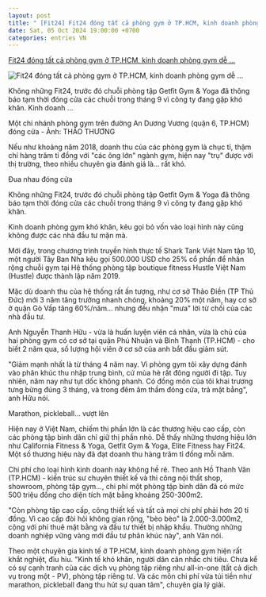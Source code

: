 ```yaml
---
layout: post
title: " [Fit24] Fit24 đóng tất cả phòng gym ở TP.HCM, kinh doanh phòng gym dễ ..."
date: Sat, 05 Oct 2024 19:00:00 +0700
categories: entries VN
---
```

[Fit24 đóng tất cả phòng gym ở TP.HCM, kinh doanh phòng gym dễ ...](https://tuoitre.vn/fit24-dong-tat-ca-phong-gym-o-tp-hcm-kinh-doanh-phong-gym-de-dut-hoi-2024100518455897.htm)

![Fit24 đóng tất cả phòng gym ở TP.HCM, kinh doanh phòng gym dễ ...](https://cdn1.tuoitre.vn/thumb_w/1200/471584752817336320/2024/10/5/gym2-1728128533973220451856-0-0-1047-2000-crop-17281305556452031622717.jpg)

Không những Fit24, trước đó chuỗi phòng tập Getfit Gym & Yoga đã thông báo tạm thời đóng cửa các chuỗi trong tháng 9 vì công ty đang gặp khó khăn. Kinh doanh ...

Một chi nhánh phòng gym trên đường An Dương Vương (quận 6, TP.HCM) đóng cửa - Ảnh: THẢO THƯƠNG

Nếu như khoảng năm 2018, doanh thu của các phòng gym là chục tỉ, thậm chí hàng trăm tỉ đồng với "các ông lớn" ngành gym, hiện nay "trụ" được với thị trường, theo nhiều chuyên gia đánh giá là… rất khó.

Đua nhau đóng cửa

Không những Fit24, trước đó chuỗi phòng tập Getfit Gym & Yoga đã thông báo tạm thời đóng cửa các chuỗi trong tháng 9 vì công ty đang gặp khó khăn.

Kinh doanh phòng gym khó khăn, kêu gọi bỏ vốn vào loại hình này cũng không được các nhà đầu tư mặn mà.

Mới đây, trong chương trình truyền hình thực tế Shark Tank Việt Nam tập 10, một người Tây Ban Nha kêu gọi 500.000 USD cho 25% cổ phần để nhân rộng chuỗi gym tại Hệ thống phòng tập boutique fitness Hustle Việt Nam (Hustle) được thành lập năm 2019.

Mặc dù doanh thu của hệ thống rất ấn tượng, như cơ sở Thảo Điền (TP Thủ Đức) mới 3 năm tăng trưởng nhanh chóng, khoảng 20% một năm, hay cơ sở ở quận Gò Vấp tăng 60%/năm… nhưng đều nhận "mưa" lời từ chối của các nhà đầu tư.

Anh Nguyễn Thanh Hữu - vừa là huấn luyện viên cá nhân, vừa là chủ của hai phòng gym có cơ sở tại quận Phú Nhuận và Bình Thạnh (TP.HCM) - cho biết 2 năm qua, số lượng hội viên ở cơ sở của anh bắt đầu giảm sút.

"Giảm mạnh nhất là từ tháng 4 năm nay. Vì phòng gym tôi xây dựng đánh vào phân khúc thu nhập trung bình, cứ mùa hè rất đông người đi tập. Tuy nhiên, năm nay như tụt dốc không phanh. Có đồng môn của tôi khai trương tưng bừng đúng 3 tháng, và trong đêm âm thầm đóng cửa, trả mặt bằng", anh Hữu nói.

Marathon, pickleball… vượt lên

Hiện nay ở Việt Nam, chiếm thị phần lớn là các thương hiệu cao cấp, còn các phòng tập bình dân chỉ giữ thị phần nhỏ. Dễ thấy những thương hiệu lớn như California Fitness & Yoga, Getfit Gym & Yoga, Elite Fitness hay Fit24. Một số thương hiệu này đã đạt doanh thu hàng trăm tỉ đồng mỗi năm.

Chi phí cho loại hình kinh doanh này không hề rẻ. Theo anh Hồ Thanh Vân (TP.HCM) - kiến trúc sư chuyên thiết kế và thi công nội thất shop, showroom, phòng tập gym…, chi phí một phòng tập bình dân đã có mức 500 triệu đồng cho diện tích mặt bằng khoảng 250-300m2.

"Còn phòng tập cao cấp, công thiết kế và tất cả mọi chi phí phải hơn 20 tỉ đồng. Vì cao cấp đòi hỏi không gian rộng, "bèo bèo" là 2.000-3.000m2, cộng với phí thuê mặt bằng và đầu tư thiết bị nhập khẩu. Thường những doanh nghiệp vững vàng mới đầu tư phân khúc này", anh Vân nói.

Theo một chuyên gia kinh tế ở TP.HCM, kinh doanh phòng gym hiện rất khắt nghiệt, đìu hiu. "Kinh tế khó khăn, người dân cân nhắc chi tiêu. Chưa kể có sự cạnh tranh của các dịch vụ phòng tập riêng như all-in-one (tất cả dịch vụ trong một - PV), phòng tập riêng tư. Và các môn chi phí vừa túi tiền như marathon, pickleball đang thu hút sự quan tâm", chuyên gia lý giải.

